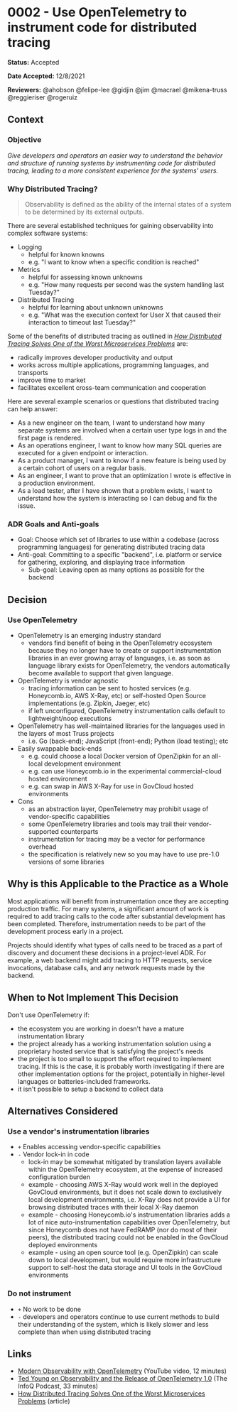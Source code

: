 # 0002 - Use OpenTelemetry to instrument code for distributed tracing

**Status:** Accepted

**Date Accepted:** 12/8/2021

**Reviewers:** @ahobson @felipe-lee @gidjin @jim @macrael @mikena-truss @reggieriser @rogeruiz

## Context

### Objective

_Give developers and operators an easier way to understand the behavior and
structure of running systems by instrumenting code for distributed tracing,
leading to a more consistent experience for the systems' users._

### Why Distributed Tracing?

> Observability is defined as the ability of the internal states of a system to
> be determined by its external outputs.

There are several established techniques for gaining observability into complex
software systems:

- Logging
  - helpful for known knowns
  - e.g. "I want to know when a specific condition is reached"
- Metrics
  - helpful for assessing known unknowns
  - e.g. "How many requests per second was the system handling last Tuesday?"
- Distributed Tracing
  - helpful for learning about unknown unknowns
  - e.g. "What was the execution context for User X that caused their
    interaction to timeout last Tuesday?"

Some of the benefits of distributed tracing as outlined in
[_How Distributed Tracing Solves One of the Worst Microservices Problems_](https://petabridge.com/blog/why-use-distributed-tracing/)
are:

- radically improves developer productivity and output
- works across multiple applications, programming languages, and transports
- improve time to market
- facilitates excellent cross-team communication and cooperation

Here are several example scenarios or questions that distributed tracing can
help answer:

- As a new engineer on the team, I want to understand how many separate systems
  are involved when a certain user type logs in and the first page is rendered.
- As an operations engineer, I want to know how many SQL queries are executed
  for a given endpoint or interaction.
- As a product manager, I want to know if a new feature is being used by a
  certain cohort of users on a regular basis.
- As an engineer, I want to prove that an optimization I wrote is effective
  in a production environment.
- As a load tester, after I have shown that a problem exists, I want to
  understand how the system is interacting so I can debug and fix the issue.

### ADR Goals and Anti-goals

- Goal: Choose which set of libraries to use within a codebase (across
  programming languages) for generating distributed tracing data
- Anti-goal: Committing to a specific "backend", i.e. platform or service for
  gathering, exploring, and displaying trace information
  - Sub-goal: Leaving open as many options as possible for the backend

## Decision

### Use OpenTelemetry

- OpenTelemetry is an emerging industry standard
  - vendors find benefit of being in the OpenTelemetry ecosystem because they
    no longer have to create or support instrumentation libraries in an ever
    growing array of languages, i.e. as soon as language library exists for
    OpenTelemetry, the vendors automatically become available to support that
    given language.
- OpenTelemetry is vendor agnostic
  - tracing information can be sent to hosted services (e.g. Honeycomb.io, AWS
    X-Ray, etc) or self-hosted Open Source implementations (e.g. Zipkin, Jaeger,
    etc)
  - if left unconfigured, OpenTelemetry instrumentation calls default to
    lightweight/noop executions
- OpenTelemetry has well-maintained libraries for the languages used in the
  layers of most Truss projects
  - i.e. Go (back-end); JavaScript (front-end); Python (load testing); etc
- Easily swappable back-ends
  - e.g. could choose a local Docker version of OpenZipkin for an all-local
    development environment
  - e.g. can use Honeycomb.io in the experimental commercial-cloud hosted
    environment
  - e.g. can swap in AWS X-Ray for use in GovCloud hosted environments
- Cons
  - as an abstraction layer, OpenTelemetry may prohibit usage of vendor-specific
    capabilities
  - some OpenTelemetry libraries and tools may trail their vendor-supported
    counterparts
  - instrumentation for tracing may be a vector for performance overhead
  - the specification is relatively new so you may have to use pre-1.0
    versions of some libraries

## Why is this Applicable to the Practice as a Whole

Most applications will benefit from instrumentation once they are accepting
production traffic. For many systems, a significant amount of work is required
to add tracing calls to the code after substantial development has been
completed. Therefore, instrumentation needs to be part of the development
process early in a project.

Projects should identify what types of calls need to be traced as a part of
discovery and document these decisions in a project-level ADR. For example,
a web backend might add tracing to HTTP requests, service invocations,
database calls, and any network requests made by the backend.

## When to Not Implement This Decision

Don't use OpenTelemetry if:

- the ecosystem you are working in doesn't have a mature instrumentation
  library
- the project already has a working instrumentation solution using a
  proprietary hosted service that is satisfying the project's needs
- the project is too small to support the effort required to implement
  tracing. If this is the case, it is probably worth investigating if there
  are other implementation options for the project, potentially in
  higher-level languages or batteries-included frameworks.
- it isn't possible to setup a backend to collect data

## Alternatives Considered

### Use a vendor's instrumentation libraries

- `+` Enables accessing vendor-specific capabilities
- `-` Vendor lock-in in code
  - lock-in may be somewhat mitigated by translation layers available within
    the OpenTelemetry ecosystem, at the expense of increased configuration burden
  - example - choosing AWS X-Ray would work well in the deployed GovCloud
    environments, but it does not scale down to exclusively local development
    environments, i.e. X-Ray does not provide a UI for browsing distributed
    traces with their local X-Ray daemon
  - example - choosing Honeycomb.io's instrumentation libraries adds a lot of
    nice auto-instrumentation capabilities over OpenTelemetry, but since
    Honeycomb does not have FedRAMP (nor do most of their peers), the distributed
    tracing could not be enabled in the GovCloud deployed environments
  - example - using an open source tool (e.g. OpenZipkin) can scale down to
    local development, but would require more infrastructure support to self-host
    the data storage and UI tools in the GovCloud environments

### Do not instrument

- `+` No work to be done
- `-` developers and operators continue to use current methods to build their
  understanding of the system, which is likely slower and less complete than when
  using distributed tracing

## Links

- [Modern Observability with OpenTelemetry](https://youtu.be/_OXYCzwFd1Y) (YouTube video, 12 minutes)
- [Ted Young on Observability and the Release of OpenTelemetry 1.0](https://player.fm/series/the-infoq-podcast-2896265/ted-young-on-observability-and-the-release-of-opentelemetry-10) (The InfoQ Podcast, 33 minutes)
- [How Distributed Tracing Solves One of the Worst Microservices Problems](https://petabridge.com/blog/why-use-distributed-tracing/) (article)
